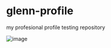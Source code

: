 # glenn-profile
my profesional profile
testing repository


![image](https://github.com/glennrojasp/glenn-profile/assets/135629536/9fbd54de-a43e-4962-a1e4-d93efa037df5)
